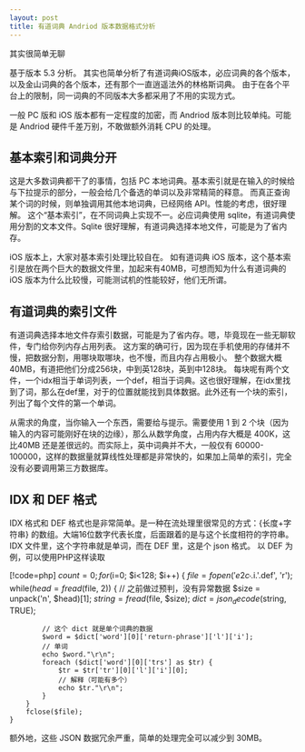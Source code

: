 ```yaml
---
layout: post
title: 有道词典 Andriod 版本数据格式分析
---
```


其实很简单无聊

基于版本 5.3 分析。
其实也简单分析了有道词典iOS版本，必应词典的各个版本，以及金山词典的各个版本，还有那个一直逍遥法外的林格斯词典。
由于在各个平台上的限制，同一词典的不同版本大多都采用了不用的实现方式。

一般 PC 版和 iOS 版本都有一定程度的加密，而 Andriod 版本则比较单纯。可能是 Andriod 硬件千差万别，不敢做额外消耗 CPU 的处理。

基本索引和词典分开
----
这是大多数词典都干了的事情，包括 PC 本地词典。基本索引就是在输入的时候给与下拉提示的部分，一般会给几个备选的单词以及非常精简的释意。
而真正查询某个词的时候，则单独调用其他本地词典，已经网络 API。性能的考虑，很好理解。
这个“基本索引”，在不同词典上实现不一。必应词典使用 sqlite，有道词典使用分割的文本文件。Sqlite 很好理解，有道词典选择本地文件，可能是为了省内存。

iOS 版本上，大家对基本索引处理比较自在。
如有道词典 iOS 版本，这个基本索引是放在两个巨大的数据文件里，加起来有40MB，可想而知为什么有道词典的 iOS 版本为什么比较慢，可能测试机的性能较好，他们无所谓。


有道词典的索引文件
----
有道词典选择本地文件存索引数据，可能是为了省内存。嗯，毕竟现在一些无聊软件，专门给你列内存占用列表。
这方案的确可行，因为现在手机使用的存储并不慢，把数据分割，用哪块取哪块，也不慢，而且内存占用极小。
整个数据大概40MB，有道把他们分成256块，中到英128块，英到中128块。
每块呢有两个文件，一个idx相当于单词列表，一个def，相当于词典。这也很好理解，在idx里找到了词，那么在def里，对于的位置就能找到具体数据。此外还有一个块的索引，列出了每个文件的第一个单词。

从需求的角度，当你输入一个东西，需要给与提示。需要使用 1 到 2 个块（因为输入的内容可能刚好在块的边缘），那么从数学角度，占用内存大概是 400K，这比40MB 还是差很远的。而实际上，英中词典并不大，一般仅有 60000-100000，这样的数据量就算线性处理都是非常快的，如果加上简单的索引，完全没有必要调用第三方数据库。

IDX 和 DEF 格式
----
IDX 格式和 DEF 格式也是非常简单。是一种在流处理里很常见的方式：{长度+字符串} 的数组。大端16位数字代表长度，后面跟着的是与这个长度相符的字符串。
IDX 文件里，这个字符串就是单词，而在 DEF 里，这是个 json 格式。
以 DEF 为例，可以使用PHP这样读取

[!code=php]
	$count = 0;
	for ($i=0; $i<128; $i++) {
		$file = fopen('e2c_'.$i.'.def', 'r');
		while($head = fread($file, 2)) {
			// 之前做过预判，没有异常数据
			$size = unpack('n', $head)[1];
			$string = fread($file, $size);
			$dict = json_decode($string, TRUE);
			
			// 这个 dict 就是单个词典的数据
			$word = $dict['word'][0]['return-phrase']['l']['i'];
			// 单词
			echo $word."\r\n";
			foreach ($dict['word'][0]['trs'] as $tr) {
				$tr = $tr['tr'][0]['l']['i'][0];
				// 解释（可能有多个）
				echo $tr."\r\n";
			}
		}
		fclose($file);
	}

额外地，这些 JSON 数据冗余严重，简单的处理完全可以减少到 30MB。
